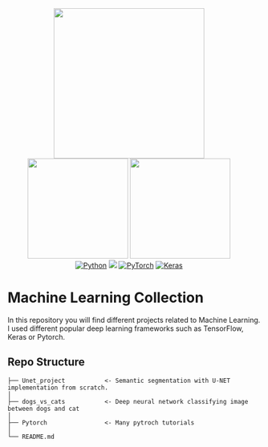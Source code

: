 <div align="center">
  <div style="display: flex; justify-content: center;">
    <div style="margin-right: 20px;">
      <a href="https://www.tensorflow.org/"><img src="https://www.tensorflow.org/images/tf_logo_horizontal.png" width="300"></a>
      <a href="https://pytorch.org/get-started/locally/"><img src="https://stackify.com/wp-content/uploads/2023/07/pytorch_logo.png" width="200"></a>
      <a href="https://keras.io/"><img src="https://images.g2crowd.com/uploads/product/image/social_landscape/social_landscape_d382c4826ad8a3805f72b9df3ab5b56e/keras.png" width="200"></a>
      <br>
      <a href="https://www.python.org/"><img alt="Python" src="https://img.shields.io/pypi/pyversions/tensorflow.svg"></a>
      <a href="https://www.tensorflow.org/"><img src="https://img.shields.io/badge/TensorFlow-FF6F00?logo=tensorflow&logoColor=white"></a>
      <a href="https://pytorch.org/get-started/locally/"><img alt="PyTorch" src="https://img.shields.io/badge/PyTorch-ee4c2c?logo=pytorch&logoColor=white"></a>
      <a href="https://keras.io/"><img alt="Keras" src="https://img.shields.io/badge/Keras-ff69b4?logo=keras&logoColor=white"></a>
    </div>
  </div>
</div>



# Machine Learning Collection
In this repository you will find different projects related to Machine Learning. I used different popular deep learning frameworks such as TensorFlow, Keras or Pytorch.

## Repo Structure

```
├── Unet_project           <- Semantic segmentation with U-NET implementation from scratch.
│
├── dogs_vs_cats           <- Deep neural network classifying image between dogs and cat
│
├── Pytorch                <- Many pytroch tutorials
│
└── README.md
```

<br>

